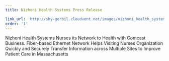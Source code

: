 ```yaml
---
title: Nizhoni Health Systems Press Release

link_url: 'http://shy-gerbil.cloudvent.net/images/nizhoni_health_systems.pdf?Itemid=0'
order: '1'
---
```



Nizhoni Health Systems Nurses its Network to Health with Comcast Business. Fiber-based Ethernet Network Helps Visiting Nurses Organization Quickly and Securely Transfer Information across Multiple Sites to Improve Patient Care in Massachusetts